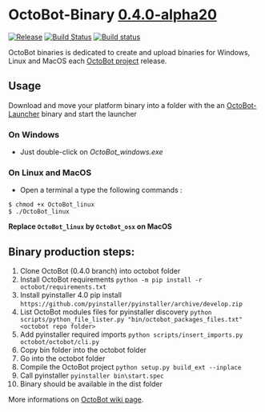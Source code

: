 # OctoBot-Binary [0.4.0-alpha20](https://github.com/Drakkar-Software/OctoBot/tree/dev/docs/CHANGELOG.md)
[![Release](https://img.shields.io/github/downloads/Drakkar-Software/OctoBot-Binary/total.svg)](https://github.com/Drakkar-Software/OctoBot-Binary/releases)
[![Build Status](https://travis-ci.com/Drakkar-Software/OctoBot-Binary.svg?branch=master)](https://travis-ci.com/Drakkar-Software/OctoBot-Binary) 
[![Build status](https://ci.appveyor.com/api/projects/status/c653oepp67qdwnb5?svg=true)](https://ci.appveyor.com/project/Herklos/octobot-binary)

OctoBot binaries is dedicated to create and upload binaries for Windows, Linux and MacOS each [OctoBot project](https://github.com/Drakkar-Software/OctoBot) release.

## Usage
Download and move your platform binary into a folder with the an [OctoBot-Launcher](https://github.com/Drakkar-Software/OctoBot-Launcher) binary and start the launcher

### On Windows
- Just double-click on *OctoBot_windows.exe*

### On Linux and MacOS
- Open a terminal a type the following commands :
```
$ chmod +x OctoBot_linux
$ ./OctoBot_linux
```

**Replace `OctoBot_linux` by `OctoBot_osx` on MacOS**

## Binary production steps:
1. Clone OctoBot (0.4.0 branch) into octobot folder
2. Install OctoBot requirements  `python -m pip install -r octobot/requirements.txt`
3. Install pyinstaller 4.0 pip install  `https://github.com/pyinstaller/pyinstaller/archive/develop.zip`
4. List OctoBot modules files for pyinstaller discovery  `python scripts/python_file_lister.py "bin/octobot_packages_files.txt" <octobot repo folder>`
5. Add pyinstaller required imports  `python scripts/insert_imports.py octobot/octobot/cli.py`
6. Copy bin folder into the octobot folder
7. Go into the octobot folder
8. Compile the OctoBot project `python setup.py build_ext --inplace`
9. Call pyinstaller  `pyinstaller bin\start.spec`
10. Binary should be available in the dist folder

More informations on [OctoBot wiki page](https://github.com/Drakkar-Software/OctoBot/wiki/Installation).
